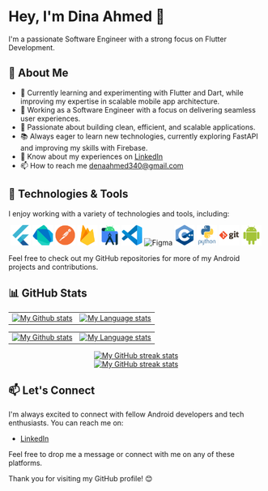 # Hey, I'm Dina Ahmed 👋



I'm a passionate Software Engineer with a strong focus on Flutter Development.

## 🚀 About Me

- 🌱 Currently learning and experimenting with Flutter and Dart, while improving my expertise in scalable mobile app architecture.
- 💼 Working as a Software Engineer with a focus on delivering seamless user experiences.
- 🎯 Passionate about building clean, efficient, and scalable applications.
- 📚 Always eager to learn new technologies, currently exploring FastAPI and improving my skills with Firebase.
- 📄 Know about my experiences on [LinkedIn](https://www.linkedin.com/in/dina-ahmed-3447a4240/)
- 📫 How to reach me denaahmed340@gmail.com


## 🔧 Technologies & Tools

I enjoy working with a variety of technologies and tools, including:

<div align="center">
  
  <img src="https://github.com/devicons/devicon/blob/master/icons/flutter/flutter-original.svg" alt="Flutter" title="Flutter" width="40" height="40" />
   <img src="https://github.com/devicons/devicon/blob/master/icons/dart/dart-original.svg" alt="Dart" title="Dart" width="40" height="40" />
   <img src="https://github.com/devicons/devicon/blob/master/icons/postman/postman-original.svg" alt="Postman" title="Postman" width="40" height="40" />
  <img src="https://github.com/devicons/devicon/blob/master/icons/firebase/firebase-original.svg" alt="Firebae" title="Firebase" width="40" height="40" />
  <img src="https://github.com/devicons/devicon/blob/master/icons/androidstudio/androidstudio-original.svg" alt="Android Studio" title="Android Studio" width="40" height="40" />
  <img src="https://github.com/devicons/devicon/blob/master/icons/vscode/vscode-original.svg" alt="VsCode" title="VsCode" width="40" height="40" />
  <img src="https://www.vectorlogo.zone/logos/figma/figma-icon.svg" alt="Figma" title="Figma" width="40" height="40" />
  <img src="https://github.com/devicons/devicon/blob/master/icons/cplusplus/cplusplus-original.svg" alt="C++" title="C++" width="40" height="40" />
  <img src="https://github.com/devicons/devicon/blob/master/icons/python/python-original-wordmark.svg" alt="Python" title="Python" width="40" height="40" />
  <img src="https://github.com/devicons/devicon/blob/master/icons/git/git-original-wordmark.svg" alt="Git" title="Git" width="40" height="40" />
  <img src="https://github.com/devicons/devicon/blob/master/icons/android/android-original.svg" alt="Android" title="Android" width="40" height="40" />
</div>

Feel free to check out my GitHub repositories for more of my Android projects and contributions.


## 📊 GitHub Stats
<!-- GRS (Light Mode) -->
<a href="https://github.com/qwerty541#gh-light-mode-only">
  <table cellspacing="0" cellpadding="0">
    <tr>
      <td style="border: 0;">
          <img
            src="https://github-readme-stats-steel-omega.vercel.app/api?username=KhaledElalfy1&show_icons=true&include_all_commits=true&hide_border=true&number_format=long&rank_icon=percentile&show=reviews,discussions_started,discussions_answered,prs_merged,prs_merged_percentage#gh-light-mode-only"
            alt="My Github stats"
            height="370"
          />
      </td>
      <td style="border: 0;">
          <img
            src="https://github-readme-stats-steel-omega.vercel.app/api/top-langs/?username=KhaledElalfy1&layout=pie&hide_border=true&langs_count=10&size_weight=0.5&count_weight=0.5#gh-light-mode-only"
            alt="My Language stats"
            width="280"
          />
      </td>
    </tr>
  </table>
</a>

<!-- GRS (Dark Mode) -->
<a href="https://github.com/qwerty541#gh-dark-mode-only">
  <table cellspacing="0" cellpadding="0">
    <tr>
      <td style="border: 0;">
        <img
          src="https://github-readme-stats-steel-omega.vercel.app/api?username=Dina266&show_icons=true&include_all_commits=true&icon_color=2d77dc&title_color=2d77dc&text_color=ffffff&bg_color=0d1117&hide_border=true&number_format=long&rank_icon=percentile&show=reviews,discussions_started,discussions_answered,prs_merged,prs_merged_percentage#gh-dark-mode-only"
          alt="My Github stats"
          height="370"
        />
      </td>
      <td style="border: 0;">
        <img
          src="https://github-readme-stats-steel-omega.vercel.app/api/top-langs/?username=Dina266&layout=pie&icon_color=2d77dc&title_color=2d77dc&text_color=ffffff&bg_color=0d1117&hide_border=true&langs_count=10&size_weight=0.5&count_weight=0.5#gh-dark-mode-only"
          alt="My Language stats"
          width="280"
        />
      </td>
    </tr>
  </table>
</a>

<!-- Streal stats (Light mode) -->
<div align="center">
  <a href="https://github.com/qwerty541#gh-light-mode-only">
    <img
       src="https://github-readme-streak-stats-phi-opal.vercel.app/?user=Dina266&locale=en&type=svg&hide_border=true&fire=2d77dc&ring=2d77dc&currStreakLabel=000000"
       alt="My GitHub streak stats"
     />
  </a>
</div>


<!-- Streal stats (Dark mode) -->
<div align="center">
  <a href="https://github.com/qwerty541#gh-dark-mode-only">
    <img
       src="https://github-readme-streak-stats-phi-opal.vercel.app/?user=Dina266&background=0d1117&currStreakNum=ffffff&sideNums=ffffff&currStreakLabel=ffffff&sideLabels=ffffff&dates=ffffff&fire=2d77dc&ring=2d77dc&locale=en&type=svg&hide_border=true"
       alt="My GitHub streak stats"
     />
  </a>
</div>

## 📫 Let's Connect

I'm always excited to connect with fellow Android developers and tech enthusiasts. You can reach me on:

- [LinkedIn](https://www.linkedin.com/in/dina-ahmed-3447a4240/)



Feel free to drop me a message or connect with me on any of these platforms.

Thank you for visiting my GitHub profile! 😊
